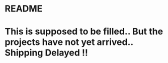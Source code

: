 # README

# This is supposed to be filled.. But the projects have not yet arrived.. Shipping Delayed !!
